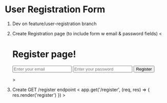 # User Registration Form
1. Dev on feature/user-registration branch

2. Create Registration page (to include form w email & password fields)
< <body>
    <h1>Register page!</h1>
    <form action="/register" method="POST">
        <input type="email" name="email" placeholder="Enter your email">
        <input type="password" name="password" placeholder="Enter your password">
        <button type="submit">Register</button>
    </form> >

3. Create GET /register endpoint
< app.get('/register', (req, res) => {
  res.render('register')
}) >